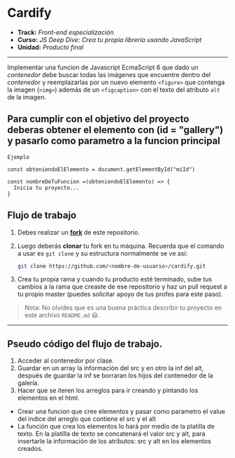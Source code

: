 # Cardify

* **Track:** _Front-end especialización_
* **Curso:** _JS Deep Dive: Crea tu propia librería usando JavaScript_
* **Unidad:** _Producto final_

***

Implementar una funcion de Javascript EcmaScript 6 que dado un _contenedor_ debe buscar todas las imágenes que encuentre dentro del _contenedor_ y reemplazarlas por un nuevo elemento `<figure>` que contenga la imagen (`<img>`) además de un `<figcaption>`
con el texto del atributo `alt` de la imagen.

## Para cumplir con el objetivo del proyecto deberas obtener el elemento con (id = "gallery") y pasarlo como parametro a la funcion principal

```
Ejemplo

const obteniendoElElemento = document.getElementById("miId")

const nombreDeTuFuncion =(obteniendoElElemento) => {
  Inicia tu proyecto...
}
```

## Flujo de trabajo

1. Debes realizar un [**fork**](https://github.com/Jonhks/cardify.git)
   de este repositorio.

2. Luego deberás **clonar** tu fork en tu máquina. Recuerda que el comando a usar
   es `git clone` y su estructura normalmente se ve así:

   ```bash
   git clone https://github.com/<nombre-de-usuario>/cardify.git
   ```

3. Crea tu propia rama y cuando tu producto esté terminado, sube tus cambios a la rama que creaste de ese repositorio y haz un pull request a tu propio master
   (puedes solicitar apoyo de tus profes para este paso).

> Nota: No olvides que es una buena práctica describir tu proyecto en este
> archivo `README.md` :smiley:.

***
## Pseudo código del flujo de trabajo.
1. Acceder al contenedor por clase.
2. Guardar en un array la información del src y en otro la inf del alt, después de guardar la inf se borraran los hijos del contenedor de la galería.
3. Hacer que se iteren los arreglos para ir creando y pintando los elementos en el html.
- Crear una funcion que cree elementos y pasar como parametro el value del indice del arreglo que contiene el src y el alt
- La función que crea los elementos lo hará por medio de la platilla de texto. En la platilla de texto se concatenará el valor src y alt, para insertarle la información de los atributos: src y alt en los elementos creados.
